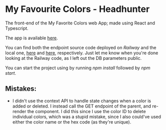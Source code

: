 # My Favourite Colors - Headhunter
The front-end of the My Favorite Colors web App; made using React and Typescript.

The app is available [here](https://job-assignment-frontend-headhunter.vercel.app/).

You can find both the endpoint source code deployed on *Railway* and the local one, [here](https://github.com/Naftagaz21/gin-test-railway) and [here](https://github.com/Naftagaz21/golang-pg),
respectively. Just let me know when you're done looking at the Railway code, as I left out the DB parameters public. 

You can start the project using by running *npm install* followed by *npm start*.

## Mistakes:
- I didn't use the context API to handle state changes when a color is added or deleted. I instead call the GET endpoint of the parent, and re-render the component. I did this since I use the color ID to delete individual colors, which was a stupid mistake, since I also could've used either the color name or the hex code (as they're unique). 


 


